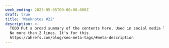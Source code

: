 ```yaml
---
week_ending: 2023-05-05T00:00:00.000Z
draft: true
title: 'Weeknotes #22'
description: >-
  TODO Put a broad summary of the contents here. Used in social media links etc.
  No more than 2 lines. It's for this
  https://ahrefs.com/blog/seo-meta-tags/#meta-description
---
```


